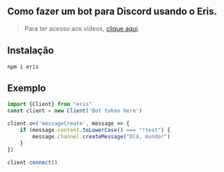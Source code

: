 ## Como fazer um bot para Discord usando o Eris.
> Para ter acesso aos vídeos, [clique aqui](https://www.youtube.com/channel/UC-LDvTLZatxZsS-R_yMlkMQ).

## Instalação
```
npm i eris
```

## Exemplo
~~~javascript
import {Client} from "eris"
const client = new Client('Bot token here')

client.on('messageCreate', message => {
    if (message.content.toLowerCase() === "!test") {
        message.channel.createMessage("Olá, mundo!")
    }
})

client.connect()

~~~